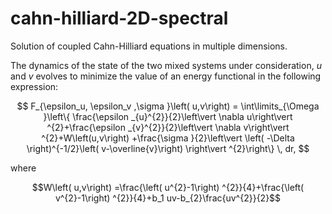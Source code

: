 # cahn-hilliard-2D-spectral
Solution of coupled Cahn-Hilliard equations in multiple dimensions.

The dynamics of the state of the two mixed systems under consideration, $u$ and $v$ evolves to minimize the value of
an energy functional in the following expression: 



$$
F_{\epsilon_u, \epsilon_v ,\sigma }\left( u,v\right) = \int\limits_{\Omega }\left\{ \frac{\epsilon _{u}^{2}}{2}\left\vert \nabla u\right\vert ^{2}+\frac{\epsilon _{v}^{2}}{2}\left\vert \nabla v\right\vert ^{2}+W\left(u,v\right) +\frac{\sigma }{2}\left\vert \left( -\Delta \right)^{-1/2}\left( v-\overline{v}\right) \right\vert ^{2}\right\} \, dr,
$$


where

$$W\left( u,v\right) =\frac{\left( u^{2}-1\right) ^{2}}{4}+\frac{\left(
v^{2}-1\right) ^{2}}{4}+b_1 uv-b_{2}\frac{uv^{2}}{2}$$

